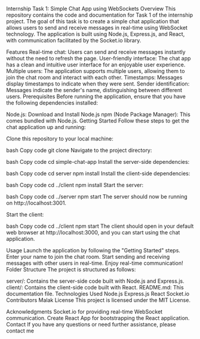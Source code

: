 Internship Task 1: Simple Chat App using WebSockets
Overview
This repository contains the code and documentation for Task 1 of the internship project. The goal of this task is to create a simple chat application that allows users to send and receive messages in real-time using WebSocket technology. The application is built using Node.js, Express.js, and React, with communication facilitated by the Socket.io library.

Features
Real-time chat: Users can send and receive messages instantly without the need to refresh the page.
User-friendly interface: The chat app has a clean and intuitive user interface for an enjoyable user experience.
Multiple users: The application supports multiple users, allowing them to join the chat room and interact with each other.
Timestamps: Messages display timestamps to indicate when they were sent.
Sender identification: Messages indicate the sender's name, distinguishing between different users.
Prerequisites
Before running the application, ensure that you have the following dependencies installed:

Node.js: Download and Install Node.js
npm (Node Package Manager): This comes bundled with Node.js.
Getting Started
Follow these steps to get the chat application up and running:

Clone this repository to your local machine:

bash
Copy code
git clone <repository-url>
Navigate to the project directory:

bash
Copy code
cd simple-chat-app
Install the server-side dependencies:

bash
Copy code
cd server
npm install
Install the client-side dependencies:

bash
Copy code
cd ../client
npm install
Start the server:

bash
Copy code
cd ../server
npm start
The server should now be running on http://localhost:3001.

Start the client:

bash
Copy code
cd ../client
npm start
The client should open in your default web browser at http://localhost:3000, and you can start using the chat application.

Usage
Launch the application by following the "Getting Started" steps.
Enter your name to join the chat room.
Start sending and receiving messages with other users in real-time.
Enjoy real-time communication!
Folder Structure
The project is structured as follows:

server/: Contains the server-side code built with Node.js and Express.js.
client/: Contains the client-side code built with React.
README.md: This documentation file.
Technologies Used
Node.js
Express.js
React
Socket.io
Contributors
Malak
License
This project is licensed under the MIT License.

Acknowledgments
Socket.io for providing real-time WebSocket communication.
Create React App for bootstrapping the React application.
Contact
If you have any questions or need further assistance, please contact me
